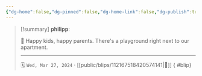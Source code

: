 ```yaml
---
{"dg-home":false,"dg-pinned":false,"dg-home-link":false,"dg-publish":true,"type":"blip","disabled rules":["yaml-title","yaml-title-alias","file-name-heading"],"title":"philipp on mastodon @ 2024-03-27","created-date":"2024-03-27T11:55:03","id":112167518420574140,"updated-date":"2025-05-02T08:50:43","dg-path":"blips/112167518420574141.md","permalink":"/blips/112167518420574141/","dgPassFrontmatter":true}
---
```


> [!summary] **philipp**:
>
> 🛝 Happy kids, happy parents. There's a playground right next to our apartment.
> - - -
>
> 🗓️ `Wed, Mar 27, 2024` · [[public/blips/112167518420574141\|🔗]]
{ #blip}

